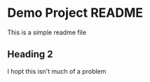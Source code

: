 # Demo Project README

This is a simple readme file

## Heading 2

I hopt this isn't much of a problem